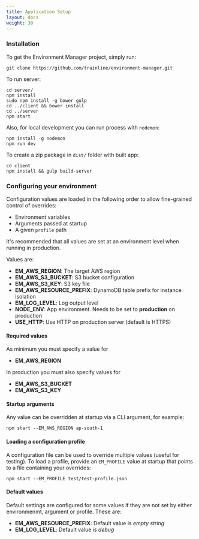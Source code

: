 ```yaml
---
title: Application Setup
layout: docs
weight: 30
---
```


### Installation

To get the Environment Manager project, simply run:
```
git clone https://github.com/trainline/environment-manager.git
```

To run server:
```
cd server/
npm install
sudo npm install -g bower gulp
cd ../client && bower install
cd ../server
npm start
```

Also, for local development you can run process with `nodemon`:
```
npm install -g nodemon
npm run dev
```

To create a zip package in `dist/` folder with built app:
```
cd client
npm install && gulp build-server
```

### Configuring your environment
Configuration values are loaded in the following order to allow fine-grained control of overrides:

- Environment variables
- Arguments passed at startup
- A given `profile` path

It's recommended that all values are set at an environment level when running in production.

Values are:

- **EM_AWS_REGION**:        The target AWS region  
- **EM_AWS_S3_BUCKET**:     S3 bucket configuration  
- **EM_AWS_S3_KEY**:        S3 key file  
- **EM_AWS_RESOURCE_PREFIX**:   DynamoDB table prefix for instance isolation  
- **EM_LOG_LEVEL**:         Log output level  
- **NODE_ENV**: App environment. Needs to be set to **production** on production
- **USE_HTTP**: Use HTTP on production server (default is HTTPS)


#### Required values
As minimum you must specify a value for  

- **EM_AWS_REGION**  

In production you must also specify values for  

- **EM_AWS_S3_BUCKET**  
- **EM_AWS_S3_KEY**  

#### Startup arguments
Any value can be overridden at startup via a CLI argument, for example:

```
npm start --EM_AWS_REGION ap-south-1
```

#### Loading a configuration profile
A configuration file can be used to override multiple values (useful for testing). To load a profile, provide an `EM_PROFILE` value at startup that points to a file containing your overrides:

```
npm start --EM_PROFILE test/test-profile.json
```

#### Default values
Default settings are configured for some values if they are not set by either environmenmt, argument or profile. These are:

- **EM_AWS_RESOURCE_PREFIX**: Default value is _empty string_  
- **EM_LOG_LEVEL**: Default value is _debug_
